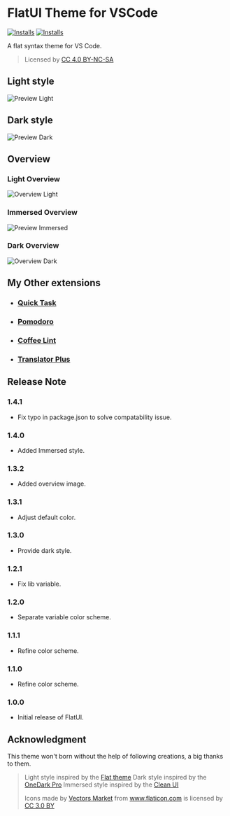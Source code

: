 # FlatUI Theme for VSCode

<a href="https://marketplace.visualstudio.com/items?itemName=lkytal.FlatUI"><img src="https://vsmarketplacebadge.apphb.com/version/lkytal.FlatUI.svg?style=flat-square" alt="Installs"></a>
<a href="https://marketplace.visualstudio.com/items?itemName=lkytal.FlatUI"><img src="https://vsmarketplacebadge.apphb.com/installs/lkytal.FlatUI.svg?style=flat-square" alt="Installs"></a>

A flat syntax theme for VS Code.

> Licensed by <a href="https://creativecommons.org/licenses/by-nc-sa/4.0/" title="Creative Commons BY-NC-SA 4.0" target="_blank">CC 4.0 BY-NC-SA</a>

## Light style

![Preview Light](images/preview.png)

## Dark style

![Preview Dark](images/preview_dark.png)

## Overview

### Light Overview

![Overview Light](images/overview.png)

### Immersed Overview

![Preview Immersed](images/overview_i.png)

### Dark Overview

![Overview Dark](images/overview_dark.png)

## My Other extensions

- ### [Quick Task](https://marketplace.visualstudio.com/items?itemName=lkytal.quicktask)
- ### [Pomodoro](https://marketplace.visualstudio.com/items?itemName=lkytal.pomodoro)
- ### [Coffee Lint](https://marketplace.visualstudio.com/items?itemName=lkytal.coffeelinter)
- ### [Translator Plus](https://marketplace.visualstudio.com/items?itemName=lkytal.translatorplus)

## Release Note

### 1.4.1

- Fix typo in package.json to solve compatability issue.

### 1.4.0

- Added Immersed style.

### 1.3.2

- Added overview image.

### 1.3.1

- Adjust default color.

### 1.3.0

- Provide dark style.

### 1.2.1

- Fix lib variable.

### 1.2.0

- Separate variable color scheme.

### 1.1.1

- Refine color scheme.

### 1.1.0

- Refine color scheme.

### 1.0.0

- Initial release of FlatUI.

## Acknowledgment

This theme won't born without the help of following creations, a big thanks to them.

> Light style inspired by the [Flat theme](https://marketplace.visualstudio.com/items?itemName=gerane.Theme-Flat)
> Dark style inspired by the [OneDark Pro](https://github.com/Binaryify/OneDark-Pro)
> Immersed style inspired by the [Clean UI](https://github.com/sbovyrin/clean-ui-color-theme)
> <div>Icons made by <a href="https://www.flaticon.com/authors/vectors-market" title="Vectors Market">Vectors Market</a> from <a href="https://www.flaticon.com" title="Flaticon">www.flaticon.com</a> is licensed by <a href="https://creativecommons.org/licenses/by/3.0/" title="Creative Commons BY 3.0" target="_blank">CC 3.0 BY</a></div>
